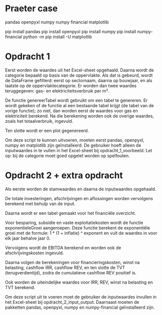 # Praeter case
 
pandas
openpyxl
numpy
numpy financial
matplotlib

pip install pandas
pip install openpyxl
pip install numpy
pip install numpy-financial
python -m pip install -U matplotlib

# Opdracht 1

Eerst worden de waardes uit het Excel-sheet opgehaald.
Daarna wordt de categorie bepaald op basis van de oppervlakte.
Als dat is gebeurd, wordt de DataFrame gefilterd: eerst op sectornaam, daarna op bouwjaar, en als laatste op de oppervlaktecategorie. Er worden dan twee waardes teruggegeven: gas- en elektriciteitsverbruik per m².

De functie genereerTabel wordt gebruikt om een tabel te genereren. Er wordt gekeken of de functie al een bestaande tabel krijgt (de tabel van de vorige functie); zo niet, dan worden eerst de waardes voor gas en elektriciteit berekend.
Na die berekening worden ook de overige waardes, zoals het totaalverbruik, ingevuld.

Ten slotte wordt er een plot gegenereerd.

Om deze script te kunnen uitvoeren, moeten eerst pandas, openpyxl, numpy en matplotlib zijn geïnstalleerd.
De gebruiker hoeft alleen de inputwaardes in te vullen in het Excel-sheet bij opdracht_1_voorbeeld.
Let op: bij de categorie moet goed opgelet worden op spelfouten.

# Opdracht 2 + extra opdracht

Als eerste worden de stamwaardes en daarna de inputwaardes opgehaald.

De totale investeringen, afschrijvingen en aflossingen worden vervolgens berekend met behulp van de input.

Daarna wordt er een tabel gemaakt voor het financiële overzicht.

Voor besparing, subsidie en vaste exploitatiekosten wordt de functie exponentieleGroei aangeroepen.
Deze functie berekent de exponentiële groei met de formule:
1 * (1 + inflatie) ^ exponent
en vult de waardes in voor elk jaar behalve jaar 0.

Vervolgens wordt de EBITDA berekend en worden ook de afschrijvingskosten ingevuld.

Daarna volgen de berekeningen voor financieringskosten, winst na belasting, cashflow IRR, cashflow REV, en ten slotte de TVT (terugverdientijd), zodra de cumulatieve cashflow REV positief is.

Ook worden de uiteindelijke waardes voor IRR, REV, winst na belasting en TVT berekend.

Om deze script uit te voeren moet de gebruiker de inputwaardes invullen in het Excel-sheet bij opdracht_2_input_output.
Daarnaast moeten de pakketten pandas, openpyxl, numpy en numpy-financial geïnstalleerd zijn.